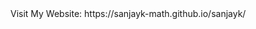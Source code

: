 <!DOCTYPE html>
<html>
<head>
  Visit My Website: https://sanjayk-math.github.io/sanjayk/
</head>

</html>
